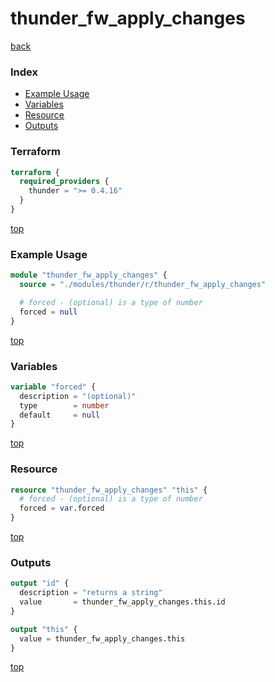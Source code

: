 # thunder_fw_apply_changes

[back](../thunder.md)

### Index

- [Example Usage](#example-usage)
- [Variables](#variables)
- [Resource](#resource)
- [Outputs](#outputs)

### Terraform

```terraform
terraform {
  required_providers {
    thunder = ">= 0.4.16"
  }
}
```

[top](#index)

### Example Usage

```terraform
module "thunder_fw_apply_changes" {
  source = "./modules/thunder/r/thunder_fw_apply_changes"

  # forced - (optional) is a type of number
  forced = null
}
```

[top](#index)

### Variables

```terraform
variable "forced" {
  description = "(optional)"
  type        = number
  default     = null
}
```

[top](#index)

### Resource

```terraform
resource "thunder_fw_apply_changes" "this" {
  # forced - (optional) is a type of number
  forced = var.forced
}
```

[top](#index)

### Outputs

```terraform
output "id" {
  description = "returns a string"
  value       = thunder_fw_apply_changes.this.id
}

output "this" {
  value = thunder_fw_apply_changes.this
}
```

[top](#index)